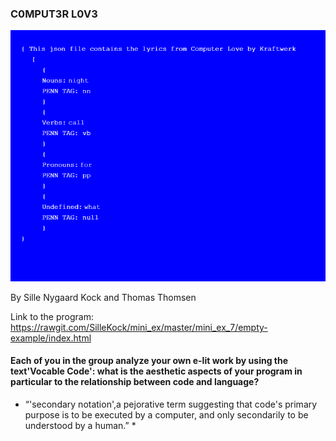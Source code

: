 ### C0MPUT3R L0V3 

![ScreenShot](Mini_ex7_scr.png)

By Sille Nygaard Kock and Thomas Thomsen

Link to the program: https://rawgit.com/SilleKock/mini_ex/master/mini_ex_7/empty-example/index.html

#### Each of you in the group analyze your own e-lit work by using the text'Vocable Code': what is the aesthetic aspects of your program in particular to the relationship between code and language?

* “'secondary notation',a pejorative term suggesting that code's primary purpose is to be executed by a computer, and only secondarily to be understood by a human.” *
